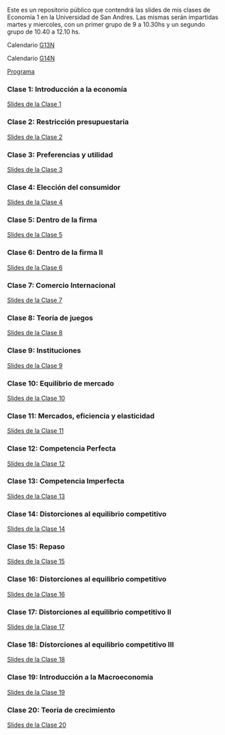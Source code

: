 Este es un repositorio público que contendrá las slides de mis clases de Economía 1 en la Universidad de San Andres. Las mismas serán impartidas martes y miercoles, con un primer grupo de 9 a 10.30hs y un segundo grupo de 10.40 a 12.10 hs.

Calendario [G13N](FR_G13_Calendario%20de%20clases.docx)

Calendario [G14N](FR_G14_Calendario%20de%20clases.docx)

[Programa](Programa%202024%20FR%20V.27.11.docx)

### Clase 1: Introducción a la economía

[Slides de la Clase 1](Slides%20Principios%20de%20Economia/1.%20Slides%20clases/Magistral_01_Introduccion_FR.pdf)

### Clase 2: Restricción presupuestaria

[Slides de la Clase 2](Slides%20Principios%20de%20Economia/1.%20Slides%20clases/Magistral_02.pdf)

### Clase 3: Preferencias y utilidad

[Slides de la Clase 3](Slides%20Principios%20de%20Economia/1.%20Slides%20clases/Magistral_03.pdf)

### Clase 4: Elección del consumidor

[Slides de la Clase 4](Slides%20Principios%20de%20Economia/1.%20Slides%20clases/Magistral_04.pdf)

### Clase 5: Dentro de la firma

[Slides de la Clase 5](Slides%20Principios%20de%20Economia/1.%20Slides%20clases/Magistral_05.pdf)

### Clase 6: Dentro de la firma II

[Slides de la Clase 6](Slides%20Principios%20de%20Economia/1.%20Slides%20clases/Magistral_06.pdf)

### Clase 7: Comercio Internacional

[Slides de la Clase 7](Slides%20Principios%20de%20Economia/1.%20Slides%20clases/Magistral_07_Comercio.pdf)

### Clase 8: Teoría de juegos

[Slides de la Clase 8](Slides%20Principios%20de%20Economia/1.%20Slides%20clases/Magistral_08_Juegos.pdf)

### Clase 9: Instituciones

[Slides de la Clase 9](Slides%20Principios%20de%20Economia/1.%20Slides%20clases/Magistral_09_Instituciones.pdf)

### Clase 10: Equilibrio de mercado

[Slides de la Clase 10](Slides%20Principios%20de%20Economia/1.%20Slides%20clases/Magistral_10_equilibrio.pdf)

### Clase 11: Mercados, eficiencia y elasticidad

[Slides de la Clase 11](Slides%20Principios%20de%20Economia/1.%20Slides%20clases/Magistral_11_elasticidad.pdf)

### Clase 12: Competencia Perfecta

[Slides de la Clase 12](Slides%20Principios%20de%20Economia/1.%20Slides%20clases/Magistral_12_competencia.pdf)

### Clase 13: Competencia Imperfecta

[Slides de la Clase 13](Slides%20Principios%20de%20Economia/1.%20Slides%20clases/Magistral_13_moonopolio.pdf)

### Clase 14: Distorciones al equilibrio competitivo

[Slides de la Clase 14](Slides%20Principios%20de%20Economia/1.%20Slides%20clases/Magistral_14_impuestos.pdf)

### Clase 15: Repaso

[Slides de la Clase 15](Slides%20Principios%20de%20Economia/1.%20Slides%20clases/Magistral_15_Repaso.pdf)

### Clase 16: Distorciones al equilibrio competitivo

[Slides de la Clase 16](Slides%20Principios%20de%20Economia/1.%20Slides%20clases/Magistral_16_impuestos.pdf)

### Clase 17: Distorciones al equilibrio competitivo II

[Slides de la Clase 17](Slides%20Principios%20de%20Economia/1.%20Slides%20clases/Magistral_17_externalidades.pdf)

### Clase 18: Distorciones al equilibrio competitivo III

[Slides de la Clase 18](Slides%20Principios%20de%20Economia/1.%20Slides%20clases/Magistral_18_asimetrias.pdf)

### Clase 19: Introducción a la Macroeconomía

[Slides de la Clase 19](Slides%20Principios%20de%20Economia/1.%20Slides%20clases/Magistral_19_MacroIntro.pdf)

### Clase 20: Teoría de crecimiento

[Slides de la Clase 20](Slides%20Principios%20de%20Economia/1.%20Slides%20clases/Magistral_20_Crecimiento.pdf)

